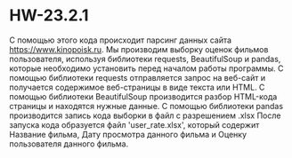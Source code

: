 # HW-23.2.1

С помощью этого кода происходит парсинг данных сайта https://www.kinopoisk.ru.
Мы производим выборку оценок фильмов пользователя, используя библиотеки requests, BeautifulSoup и pandas, которые необходимо установить перед началом работы программы.
С помощью библиотеки requests отправляется запрос на веб-сайт и получается содержимое веб-страницы в виде текста или HTML.
С помощью библиотеки BeautifulSoup производится разбор HTML-кода страницы и находятся нужные данные.
С помощью библиотеки pandas производится запись кода выборки в файл с разрешением .xlsx
После запуска кода образуется файл 'user_rate.xlsx', который содержит Название фильма, Дату просмотра данного фильма и Оценку пользователя данного фильма.
